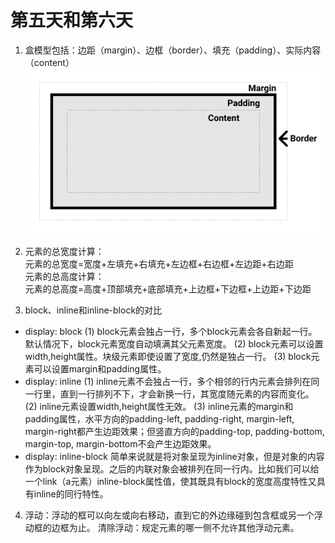 # 第五天和第六天
1. 盒模型包括：边距（margin）、边框（border）、填充（padding）、实际内容（content）
![盒模型示意图](box-model.png)

2. 元素的总宽度计算：\
元素的总宽度=宽度+左填充+右填充+左边框+右边框+左边距+右边距\
元素的总高度计算：\
元素的总高度=高度+顶部填充+底部填充+上边框+下边框+上边距+下边距

3. block、inline和inline-block的对比
- display: block
(1) block元素会独占一行，多个block元素会各自新起一行。默认情况下，block元素宽度自动填满其父元素宽度。
(2) block元素可以设置width,height属性。块级元素即使设置了宽度,仍然是独占一行。
(3) block元素可以设置margin和padding属性。
- display: inline
(1) inline元素不会独占一行，多个相邻的行内元素会排列在同一行里，直到一行排列不下，才会新换一行，其宽度随元素的内容而变化。
(2) inline元素设置width,height属性无效。
(3) inline元素的margin和padding属性，水平方向的padding-left, padding-right, margin-left, margin-right都产生边距效果；但竖直方向的padding-top, padding-bottom, margin-top, margin-bottom不会产生边距效果。
- display: inline-block
简单来说就是将对象呈现为inline对象，但是对象的内容作为block对象呈现。之后的内联对象会被排列在同一行内。比如我们可以给一个link（a元素）inline-block属性值，使其既具有block的宽度高度特性又具有inline的同行特性。

4. 浮动：浮动的框可以向左或向右移动，直到它的外边缘碰到包含框或另一个浮动框的边框为止。
清除浮动：规定元素的哪一侧不允许其他浮动元素。